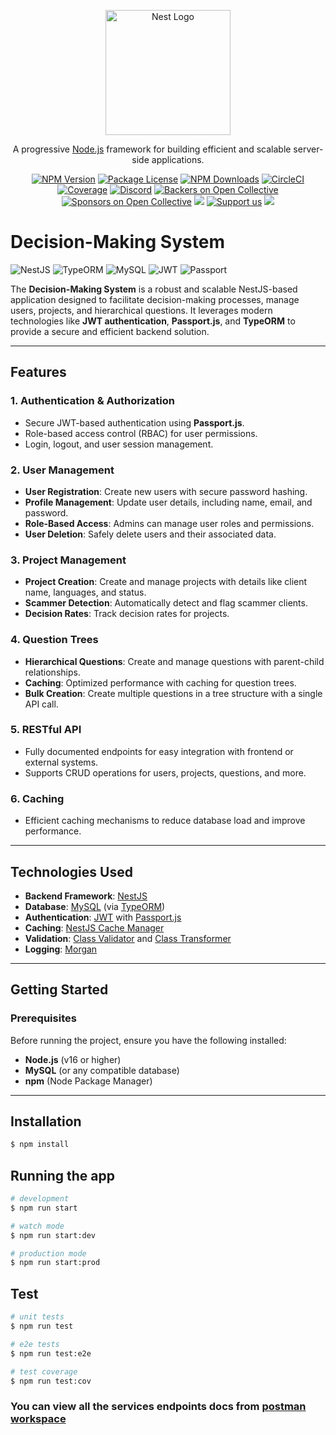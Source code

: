 <p align="center">
  <a href="http://nestjs.com/" target="blank"><img src="https://nestjs.com/img/logo-small.svg" width="200" alt="Nest Logo" /></a>
</p>

[circleci-image]: https://img.shields.io/circleci/build/github/nestjs/nest/master?token=abc123def456
[circleci-url]: https://circleci.com/gh/nestjs/nest

  <p align="center">A progressive <a href="http://nodejs.org" target="_blank">Node.js</a> framework for building efficient and scalable server-side applications.</p>
    <p align="center">
<a href="https://www.npmjs.com/~nestjscore" target="_blank"><img src="https://img.shields.io/npm/v/@nestjs/core.svg" alt="NPM Version" /></a>
<a href="https://www.npmjs.com/~nestjscore" target="_blank"><img src="https://img.shields.io/npm/l/@nestjs/core.svg" alt="Package License" /></a>
<a href="https://www.npmjs.com/~nestjscore" target="_blank"><img src="https://img.shields.io/npm/dm/@nestjs/common.svg" alt="NPM Downloads" /></a>
<a href="https://circleci.com/gh/nestjs/nest" target="_blank"><img src="https://img.shields.io/circleci/build/github/nestjs/nest/master" alt="CircleCI" /></a>
<a href="https://coveralls.io/github/nestjs/nest?branch=master" target="_blank"><img src="https://coveralls.io/repos/github/nestjs/nest/badge.svg?branch=master#9" alt="Coverage" /></a>
<a href="https://discord.gg/G7Qnnhy" target="_blank"><img src="https://img.shields.io/badge/discord-online-brightgreen.svg" alt="Discord"/></a>
<a href="https://opencollective.com/nest#backer" target="_blank"><img src="https://opencollective.com/nest/backers/badge.svg" alt="Backers on Open Collective" /></a>
<a href="https://opencollective.com/nest#sponsor" target="_blank"><img src="https://opencollective.com/nest/sponsors/badge.svg" alt="Sponsors on Open Collective" /></a>
  <a href="https://paypal.me/kamilmysliwiec" target="_blank"><img src="https://img.shields.io/badge/Donate-PayPal-ff3f59.svg"/></a>
    <a href="https://opencollective.com/nest#sponsor"  target="_blank"><img src="https://img.shields.io/badge/Support%20us-Open%20Collective-41B883.svg" alt="Support us"></a>
  <a href="https://twitter.com/nestframework" target="_blank"><img src="https://img.shields.io/twitter/follow/nestframework.svg?style=social&label=Follow"></a>
</p>
  <!--[![Backers on Open Collective](https://opencollective.com/nest/backers/badge.svg)](https://opencollective.com/nest#backer)
  [![Sponsors on Open Collective](https://opencollective.com/nest/sponsors/badge.svg)](https://opencollective.com/nest#sponsor)-->

# **Decision-Making System**

![NestJS](https://img.shields.io/badge/NestJS-E0234E?style=for-the-badge&logo=nestjs&logoColor=white)
![TypeORM](https://img.shields.io/badge/TypeORM-F37626?style=for-the-badge&logo=typeorm&logoColor=white)
![MySQL](https://img.shields.io/badge/MySQL-4479A1?style=for-the-badge&logo=mysql&logoColor=white)
![JWT](https://img.shields.io/badge/JWT-000000?style=for-the-badge&logo=jsonwebtokens&logoColor=white)
![Passport](https://img.shields.io/badge/Passport-34E27A?style=for-the-badge&logo=passport&logoColor=white)

The **Decision-Making System** is a robust and scalable NestJS-based application designed to facilitate decision-making processes, manage users, projects, and hierarchical questions. It leverages modern technologies like **JWT authentication**, **Passport.js**, and **TypeORM** to provide a secure and efficient backend solution.

---

## **Features**
### **1. Authentication & Authorization**
- Secure JWT-based authentication using **Passport.js**.
- Role-based access control (RBAC) for user permissions.
- Login, logout, and user session management.

### **2. User Management**
- **User Registration**: Create new users with secure password hashing.
- **Profile Management**: Update user details, including name, email, and password.
- **Role-Based Access**: Admins can manage user roles and permissions.
- **User Deletion**: Safely delete users and their associated data.

### **3. Project Management**
- **Project Creation**: Create and manage projects with details like client name, languages, and status.
- **Scammer Detection**: Automatically detect and flag scammer clients.
- **Decision Rates**: Track decision rates for projects.

### **4. Question Trees**
- **Hierarchical Questions**: Create and manage questions with parent-child relationships.
- **Caching**: Optimized performance with caching for question trees.
- **Bulk Creation**: Create multiple questions in a tree structure with a single API call.

### **5. RESTful API**
- Fully documented endpoints for easy integration with frontend or external systems.
- Supports CRUD operations for users, projects, questions, and more.

### **6. Caching**
- Efficient caching mechanisms to reduce database load and improve performance.

---

## **Technologies Used**
- **Backend Framework**: [NestJS](https://nestjs.com/)
- **Database**: [MySQL](https://www.mysql.com/) (via [TypeORM](https://typeorm.io/))
- **Authentication**: [JWT](https://jwt.io/) with [Passport.js](http://www.passportjs.org/)
- **Caching**: [NestJS Cache Manager](https://docs.nestjs.com/techniques/caching)
- **Validation**: [Class Validator](https://github.com/typestack/class-validator) and [Class Transformer](https://github.com/typestack/class-transformer)
- **Logging**: [Morgan](https://github.com/expressjs/morgan)

---

## **Getting Started**

### **Prerequisites**
Before running the project, ensure you have the following installed:
- **Node.js** (v16 or higher)
- **MySQL** (or any compatible database)
- **npm** (Node Package Manager)

---



## Installation

```bash
$ npm install
```

## Running the app

```bash
# development
$ npm run start

# watch mode
$ npm run start:dev

# production mode
$ npm run start:prod
```

## Test

```bash
# unit tests
$ npm run test

# e2e tests
$ npm run test:e2e

# test coverage
$ npm run test:cov
```
### You can view all the services endpoints  docs from [postman workspace](https://martian-satellite-271571.postman.co/workspace/diaries~9f1a8c53-170b-4ccd-81b0-fdaad1e0efdb/collection/28812009-f47e9000-fa3a-4c45-8c91-f20977a452f7?action=share&creator=28812009)

